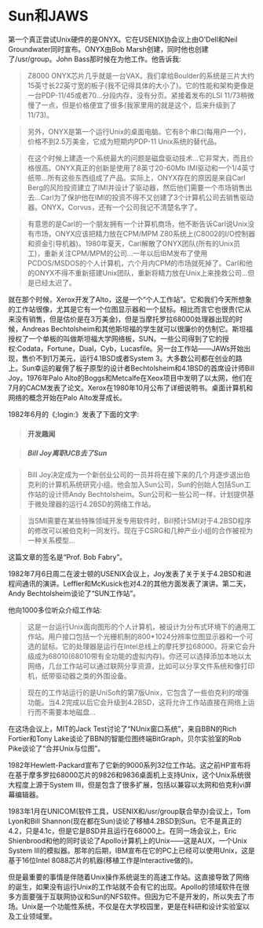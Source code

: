 # Sun和JAWS

第一个真正尝试Unix硬件的是ONYX。它在USENIX协会议上由O'Dell和Neil Groundwater同时宣布。ONYX由Bob Marsh创建，同时他也创建了/usr/group。John Bass那时候在为他工作。他告诉我:

> Z8000 ONYX芯片几乎就是一台VAX。我们拿给Boulder的系统是三片大约15英寸长22英寸宽的板子(我不记得具体的大小了)。它的性能和架构更像是一台PDP-11/45或者70...分段内存，没有分页。紧接着发布的LSI 11/73稍微慢了一点，但是价格便宜了很多(我家里用的就是这个，后来升级到了11/73)。

> 另外，ONYX是第一个运行Unix的桌面电脑。它有8个串口(每用户一个)，价格不到2.5万美金，它成为短期内PDP-11 Unix系统的替代品。

> 在这个时候上建造一个系统最大的问题是磁盘驱动技术...它非常大，而且价格很高。ONYX真正的创新是使用了8英寸20-60Mb IMI驱动和一个1/4英寸纸带...所有这些东西组成了产品。实际上，ONYX存在的原因是来自Carl Berg的风险投资建立了IMI并设计了驱动器，然后他们需要一个市场销售出去...Carl为了保护他在IMI的投资不得不又创建了3个计算机公司去销售驱动器。ONYX，Corvus，还有一个公司我记不清楚名字了。

> 有意思的是Carl的一个朋友拥有一个计算机商场，他不断告诉Carl说Unix没有市场，ONYX应该把精力放在CPM/MPM Z80系统上(C8002的I/O控制器和资金引导机器)。1980年夏天，Carl解散了ONYX团队(所有的Unix员工)，重新关注CPM/MPM的公司...一年以后IBM发布了使用PCDOS/MSDOS的个人计算机，六个月内CPM的市场就死掉了。Carl和他的ONYX不得不重新搭建Unix团队，重新将精力放在Unix上来挽救公司...但是已经太迟了。

就在那个时候，Xerox开发了Alto，这是一个“个人工作站”。它和我们今天所想象的工作站很像，尤其是它有一个位图显示器和一个鼠标。相比而言它也很贵(它从来没有销售，但是估价是在3万美金)，但是当摩托罗拉68000处理器出现的时候，Andreas Bechtolsheim和其他斯坦福的学生就可以很廉价的仿制它。斯坦福授权了一个单板的叫做斯坦福大学网络板，SUN。一些公司得到了它的授权:Codata，Fortune，Dual，Cyb，Lucasfile。另一台工作站——JAWs开始出现，售价不到1万美元，运行4.1BSD或者System 3。大多数公司都在创业的路上。Sun幸运的雇佣了板子原型的设计者Bechtolsheim和4.1BSD的首席设计师Bill Joy。1976年Palo Alto的Boggs和Metcalfe在Xeox项目中发明了以太网，他们在7月的CACM发表了论文。Xerox在1980年10月公布了详细说明书。桌面计算机和网络的概念开始在Palo Alto发芽成长。

1982年6月的《;login:》发表了下面的文字:

> #### 开发趣闻

> ##### Bill Joy离职UCB去了Sun

> Bill Joy决定成为一个新创业公司的一员并将在接下来的几个月逐步退出伯克利的计算机系统研究小组。他会加入Sun公司，Sun的创始人包括Sun工作站的设计师Andy Bechtolsheim。Sun公司和一些公司一样，计划提供基于微处理器的运行4.2BSD的网络工作站。

> 当SMI需要在某些特殊领域开发专用软件时，Bill预计SMI对于4.2BSD程序的修改可以被伯克利一同发行。现在于CSRG和几种产业小组的合作被视为一种关系模型...

这篇文章的签名是“Prof. Bob Fabry”。

1982年7月6日周二在波士顿的USENIX会议上，Joy发表了关于关于4.2BSD和进程间通讯的演讲。Leffler和McKusick也对4.2的其他方面发表了演讲。第二天，Andy Bechtolsheim谈论了“SUN工作站”。

他向1000多位听众介绍工作站:

> 这是一台运行Unix面向图形的个人计算机，被设计为分布式环境下的通用工作站。用户接口包括一个光栅机制的800\*1024分辨率位图显示器和一个可选的鼠标。它的处理器是运行在Intel总线上的摩托罗拉68000。将来它会升级成为68010(68010带有全功能的虚拟内存)。你还可以选择添加本地以太网络，几台工作站可以通过联网分享资源，比如可以分享文件系统和像打印机，纸带驱动器之类的外围设备。

> 现在的工作站运行的是UniSoft的第7版Unix，它包含了一些伯克利的增强功能。当4.2完成以后它会升级到4.2BSD，这将允许工作站直接在网络上运行而不需要本地磁盘...

在这场会议上，MIT的Jack Test讨论了“NUnix窗口系统”，来自BBN的Rich Fortier和Tony Lake谈论了BBN的智能位图终端BitGraph，贝尔实验室的Rob Pike谈论了“合并Unix与位图”。

1982年Hewlett-Packard宣布了它新的9000系列32位工作站。这之前HP宣布将在基于摩多罗拉68000芯片的9826和9836桌面机上支持Unix，这个Unix系统很大程度上源于System III，但是包含了很多扩展，包括以兼容以太网和伯克利vi屏幕编辑器。

1983年1月在UNICOM(软件工具，USENIX和/usr/group联合举办)会议上，Tom Lyon和Bill Shannon(现在都在Sun)谈论了移植4.2BSD到Sun。它不是真正的4.2，只是4.1c，但是它是BSD并且运行在68000上。在同一场会议上，Eric Shienbrood和他的同时谈论了Apollo计算机上的Unix——这是AUX，一个Unix System III的模拟器。那年的后期，IBM宣布在它的PC上已经可以使用Unix，这是基于16位Intel 8088芯片的机器(移植工作是Interactive做的)。

但是最重要的事情是伴随着Unix操作系统诞生的高速工作站。这直接导致了网络的诞生，如果没有运行Unix的工作站就不会有它的出现。Apollo的领域软件在很多方面要强于互联网协议和Sun的NFS软件。但因为它不是开发的，所以失去了市场。Unix是一个功能性系统，不仅是在大学校园里，更是在科研和设计实验室以及工业领域里。
